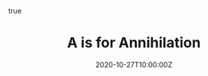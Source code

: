 ---
title: A is for Annihilation
summary: Product states and occupation numbers. Creation and annihilation operators. The case of fermions. Representation of operators.
authors: [Austen Lamacraft]
tags: []
categories: []
date: "2020-10-27T10:00:00Z"
date_end: "2020-10-27T11:30:00Z"
publishDate: "2020-10-01T22:30:00Z"
all_day: false
lecture_slides: second-quantization
math: true
menu:
  tqm-lectures:
    parent: Lectures
    weight: 5
---
